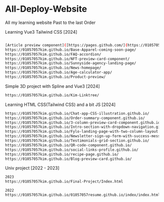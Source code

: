 # All-Deploy-Website
All my learning website
Past to the last Order 

Learning Vue3 Tailwind CSS [2024]
```sh

[Article preview component]([https://pages.github.com/](https://01057057kim.github.io/Article-preview-component/)).
https://01057057kim.github.io/Base-Apparel-coming-soon-page/
https://01057057kim.github.io/FAQ-accordion/
https://01057057kim.github.io/NFT-preview-card-component/
https://01057057kim.github.io/Sunnyside-agency-landing-page/
https://01057057kim.github.io/News-homepage/
https://01057057kim.github.io/Age-calculator-app/
https://01057057kim.github.io/Product-preview/
```

Simple 3D project with Spline and Vue3 [2024]
```sh
https://01057057kim.github.io/Kim-Linktree/ 
```

Learning HTML CSS(Tailwind CSS) and a bit JS [2024]
```sh
https://01057057kim.github.io/Chat-app-CSS-illustration.github.io/
https://01057057kim.github.io/Order-summary-component.github.io/
https://01057057kim.github.io/3-column-preview-card-component.github.io/
https://01057057kim.github.io/Intro-section-with-dropdown-navigation.github.io/
https://01057057kim.github.io/Fylo-landing-page-with-two-column-layout.github.io/
https://01057057kim.github.io/Newsletter-sign-up-form-with-success-message.github.io/
https://01057057kim.github.io/Testimonials-grid-section.github.io/
https://01057057kim.github.io/QR-code-component.github.io/
https://01057057kim.github.io/social-links-profile.github.io/
https://01057057kim.github.io/recipe-page.github.io/
https://01057057kim.github.io/Blog-preview-card.github.io/
```

Univ project [2022 - 2023]
```sh
2023
https://01057057kim.github.io/Final-Project/Index.html

2022
https://01057057kim.github.io/01057057resume.github.io/index/index.html
```
